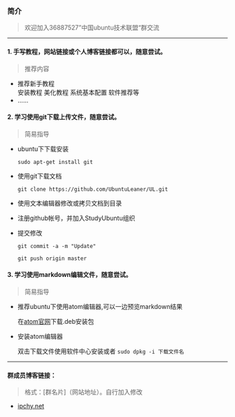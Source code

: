 ### 简介
> 欢迎加入36887527”中国ubuntu技术联盟“群交流

***
#### 1. 手写教程，网站链接或个人博客链接都可以，随意尝试。
> 推荐内容

* 推荐新手教程  
  安装教程 美化教程 系统基本配置 软件推荐等
* ......

#### 2. 学习使用git下载上传文件，随意尝试。
> 简易指导

* ubuntu下下载安装

  `
   sudo apt-get install git  
  `
* 使用git下载文档

  `
  git clone https://github.com/UbuntuLeaner/UL.git
  `
* 使用文本编辑器修改或拷贝文档到目录
* 注册github帐号，并加入StudyUbuntu组织
* 提交修改

  `
  git commit -a -m "Update"
  `

  `
  git push origin master
  `

#### 3. 学习使用markdown编辑文件，随意尝试。
> 简易指导

* 推荐ubuntu下使用atom编辑器,可以一边预览markdown结果

  在[atom官网](https://atom.io)下载.deb安装包
* 安装atom编辑器

  双击下载文件使用软件中心安装或者
  `
  sudo dpkg -i 下载文件名
  `
***
#### 群成员博客链接：
> 格式：[群名片]（网站地址）。自行加入修改

* [ipchy.net](http://ipchy.net)
